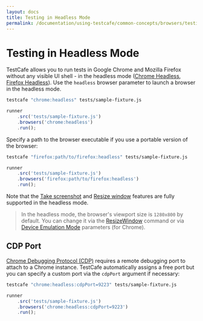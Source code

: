 ```yaml
---
layout: docs
title: Testing in Headless Mode
permalink: /documentation/using-testcafe/common-concepts/browsers/testing-in-headless-mode.html
---
```

# Testing in Headless Mode

TestCafe allows you to run tests in Google Chrome and Mozilla Firefox without any visible UI shell - in the headless mode ([Chrome Headless](https://developers.google.com/web/updates/2017/04/headless-chrome), [Firefox Headless](https://developer.mozilla.org/en-US/Firefox/Headless_mode)). Use the `headless` browser parameter to launch a browser in the headless mode.

```sh
testcafe "chrome:headless" tests/sample-fixture.js
```

```js
runner
    .src('tests/sample-fixture.js')
    .browsers('chrome:headless')
    .run();
```

Specify a path to the browser executable if you use a portable version of the browser:

```sh
testcafe "firefox:path/to/firefox:headless" tests/sample-fixture.js
```

```js
runner
    .src('tests/sample-fixture.js')
    .browsers('firefox:path/to/firefox:headless')
    .run();
```

Note that the [Take screenshot](../../../test-api/actions/take-screenshot.md) and [Resize window](../../../test-api/actions/resize-window.md) features are fully supported in the headless mode.

> In the headless mode, the browser's viewport size is `1280x800` by default. You can change it via the [ResizeWindow](../../../test-api/actions/resize-window.md) command or via [Device Emulation Mode](using-chrome-device-emulation.md#emulator-parameters) parameters (for Chrome).

## CDP Port

[Chrome Debugging Protocol (CDP)](https://chromedevtools.github.io/devtools-protocol/) requires a remote debugging port to attach to a Chrome instance. TestCafe automatically assigns a free port but you can specify a custom port via the `cdpPort` argument if necessary:

```sh
testcafe "chrome:headless:cdpPort=9223" tests/sample-fixture.js
```

```js
runner
    .src('tests/sample-fixture.js')
    .browsers('chrome:headless:cdpPort=9223')
    .run();
```
